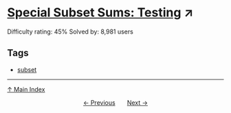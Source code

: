 # [Special Subset Sums: Testing](https://projecteuler.net/problem=105) ↗️

Difficulty rating: 45%
Solved by: 8,981 users
## Tags

- [subset](../tags/subset.md)



---

[↑ Main Index](../README.md)


<div align=center><a href='104.md'>← Previous</a> &nbsp;&nbsp; &nbsp;&nbsp;  <a href='106.md'>Next →</a></div>
